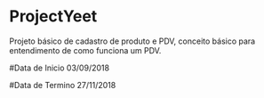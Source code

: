 # ProjectYeet

Projeto básico de cadastro de produto e PDV, conceito básico
para entendimento de como funciona um PDV.


#Data de Inicio 03/09/2018

#Data de Termino 27/11/2018
